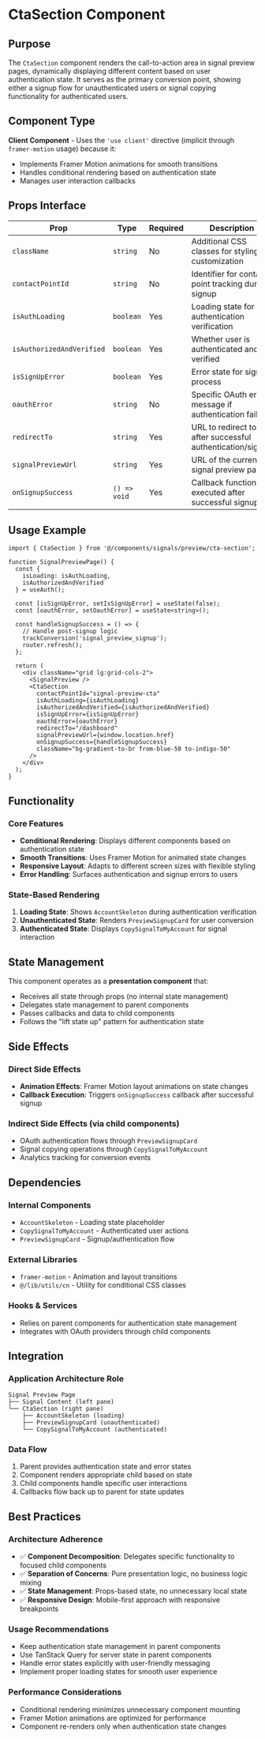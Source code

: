 # CtaSection Component

## Purpose

The `CtaSection` component renders the call-to-action area in signal preview pages, dynamically displaying different content based on user authentication state. It serves as the primary conversion point, showing either a signup flow for unauthenticated users or signal copying functionality for authenticated users.

## Component Type

**Client Component** - Uses the `'use client'` directive (implicit through `framer-motion` usage) because it:
- Implements Framer Motion animations for smooth transitions
- Handles conditional rendering based on authentication state
- Manages user interaction callbacks

## Props Interface

| Prop | Type | Required | Description |
|------|------|----------|-------------|
| `className` | `string` | No | Additional CSS classes for styling customization |
| `contactPointId` | `string` | No | Identifier for contact point tracking during signup |
| `isAuthLoading` | `boolean` | Yes | Loading state for authentication verification |
| `isAuthorizedAndVerified` | `boolean` | Yes | Whether user is authenticated and verified |
| `isSignUpError` | `boolean` | Yes | Error state for signup process |
| `oauthError` | `string` | No | Specific OAuth error message if authentication fails |
| `redirectTo` | `string` | Yes | URL to redirect to after successful authentication/signup |
| `signalPreviewUrl` | `string` | Yes | URL of the current signal preview page |
| `onSignupSuccess` | `() => void` | Yes | Callback function executed after successful signup |

## Usage Example

```tsx
import { CtaSection } from '@/components/signals/preview/cta-section';

function SignalPreviewPage() {
  const { 
    isLoading: isAuthLoading, 
    isAuthorizedAndVerified 
  } = useAuth();
  
  const [isSignUpError, setIsSignUpError] = useState(false);
  const [oauthError, setOauthError] = useState<string>();

  const handleSignupSuccess = () => {
    // Handle post-signup logic
    trackConversion('signal_preview_signup');
    router.refresh();
  };

  return (
    <div className="grid lg:grid-cols-2">
      <SignalPreview />
      <CtaSection
        contactPointId="signal-preview-cta"
        isAuthLoading={isAuthLoading}
        isAuthorizedAndVerified={isAuthorizedAndVerified}
        isSignUpError={isSignUpError}
        oauthError={oauthError}
        redirectTo="/dashboard"
        signalPreviewUrl={window.location.href}
        onSignupSuccess={handleSignupSuccess}
        className="bg-gradient-to-br from-blue-50 to-indigo-50"
      />
    </div>
  );
}
```

## Functionality

### Core Features
- **Conditional Rendering**: Displays different components based on authentication state
- **Smooth Transitions**: Uses Framer Motion for animated state changes
- **Responsive Layout**: Adapts to different screen sizes with flexible styling
- **Error Handling**: Surfaces authentication and signup errors to users

### State-Based Rendering
1. **Loading State**: Shows `AccountSkeleton` during authentication verification
2. **Unauthenticated State**: Renders `PreviewSignupCard` for user conversion
3. **Authenticated State**: Displays `CopySignalToMyAccount` for signal interaction

## State Management

This component operates as a **presentation component** that:
- Receives all state through props (no internal state management)
- Delegates state management to parent components
- Passes callbacks and data to child components
- Follows the "lift state up" pattern for authentication state

## Side Effects

### Direct Side Effects
- **Animation Effects**: Framer Motion layout animations on state changes
- **Callback Execution**: Triggers `onSignupSuccess` callback after successful signup

### Indirect Side Effects (via child components)
- OAuth authentication flows through `PreviewSignupCard`
- Signal copying operations through `CopySignalToMyAccount`
- Analytics tracking for conversion events

## Dependencies

### Internal Components
- `AccountSkeleton` - Loading state placeholder
- `CopySignalToMyAccount` - Authenticated user actions
- `PreviewSignupCard` - Signup/authentication flow

### External Libraries
- `framer-motion` - Animation and layout transitions
- `@/lib/utils/cn` - Utility for conditional CSS classes

### Hooks & Services
- Relies on parent components for authentication state management
- Integrates with OAuth providers through child components

## Integration

### Application Architecture Role
```
Signal Preview Page
├── Signal Content (left pane)
└── CtaSection (right pane)
    ├── AccountSkeleton (loading)
    ├── PreviewSignupCard (unauthenticated)
    └── CopySignalToMyAccount (authenticated)
```

### Data Flow
1. Parent provides authentication state and error states
2. Component renders appropriate child based on state
3. Child components handle specific user interactions
4. Callbacks flow back up to parent for state updates

## Best Practices

### Architecture Adherence
- ✅ **Component Decomposition**: Delegates specific functionality to focused child components
- ✅ **Separation of Concerns**: Pure presentation logic, no business logic mixing
- ✅ **State Management**: Props-based state, no unnecessary local state
- ✅ **Responsive Design**: Mobile-first approach with responsive breakpoints

### Usage Recommendations
- Keep authentication state management in parent components
- Use TanStack Query for server state in parent components
- Handle error states explicitly with user-friendly messaging
- Implement proper loading states for smooth user experience

### Performance Considerations
- Conditional rendering minimizes unnecessary component mounting
- Framer Motion animations are optimized for performance
- Component re-renders only when authentication state changes